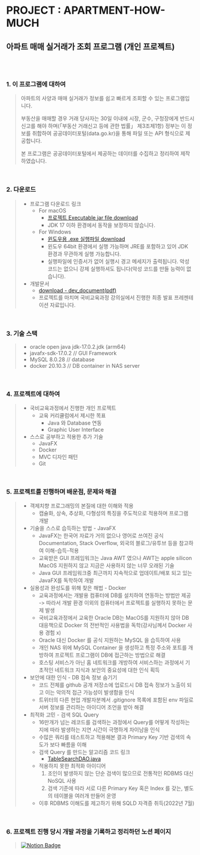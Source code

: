 # PROJECT : APARTMENT-HOW-MUCH

## 아파트 매매 실거래가 조회 프로그램 (개인 프로젝트)
<br><br>

### 1. 이 프로그램에 대하여
> 아파트의 사양과 매매 실거래가 정보를 쉽고 빠르게 조회할 수 있는 프로그램입니다.
> 
> 부동산을 매매할 경우 거래 당사자는 30일 이내에 시장, 군수, 구청장에게 반드시 신고를 해야 하며(「부동산 거래신고 등에 관한 법률」 제3조제1항) 정부는 이 정보를 취합하여 공공데이터포털(data.go.kr)을 통해 파일 또는 API 형식으로 제공합니다.
> 
> 본 프로그램은 공공데이터포털에서 제공하는 데이터를 수집하고 정리하여 제작하였습니다.
  
<br>

### 2. 다운로드 
> * 프로그램 다운로드 링크
>   * For macOS
>     * [프로젝트 Executable jar file download](https://drive.google.com/file/d/1K1PfX7-yN-BBPBzlVH1mjxQsK3dtnXr0/view?usp=share_link)
>     * JDK 17 이하 환경에서 동작을 보장하지 않습니다.
>   * For Windows
>     * [윈도우용 .exe 실행파일 download](https://drive.google.com/file/d/1ufpRbkMK4sxXT5i-YzP2TDq0ImPdut-r/view?usp=share_link)
>     * 윈도우 64bit 환경에서 실행 가능하며 JRE를 포함하고 있어 JDK 환경과 무관하게 실행 가능합니다.
>     * 실행파일에 인증서가 없어 실행시 경고 메세지가 출력됩니다. 악성 코드는 없으니 강제 실행하셔도 됩니다(악성 코드를 만들 능력이 없습니다). 
> * 개발문서
>   * [download - dev_document(pdf)](https://drive.google.com/file/d/1uSMxHxRhqIvmre2-DTt-DxtbuGUoBxku/view?usp=sharing)
>   * 프로젝트를 마치며 국비교육과정 강의실에서 진행한 최종 발표 프레젠테이션 자료입니다.
> 
<br>



### 3. 기술 스택
> * oracle open java jdk-17.0.2.jdk (arm64)
> * javafx-sdk-17.0.2 // GUI Framework
> * MySQL 8.0.28 // database
> * docker 20.10.3 // DB container in NAS server


<br>

### 4. 프로젝트에 대하여
> * 국비교육과정에서 진행한 개인 프로젝트
>   * 교육 커리큘럼에서 제시한 목표
>     * Java 와 Database 연동
>     * Graphic User Interface
> * 스스로 공부하고 적용한 추가 기술
>     * JavaFX
>     * Docker
>     * MVC 디자인 패턴
>     * Git
>  

<br>

### 5. 프로젝트를 진행하며 배운점, 문제와 해결
>  * 객제치향 프로그래밍의 본질에 대한 이해와 적용
>    * 캡슐화, 상속, 추상화, 다형성의 특징을 주도적으로 적용하며 프로그램 개발
>  * 기술을 스스로 습득하는 방법 - JavaFX
>    * JavaFX는 한국어 자료가 거의 없으나 영어로 쓰여진 공식 Documentation, Stack Overflow, 외국의 블로그/유투브 등을 참고하여 이해-습득-적용
>    * 교육받은 GUI 프레임워크는 Java AWT 였으나 AWT는 apple silicon MacOS 지원하지 않고 지금은 사용하지 않는 너무 오래된 기술
>    * Java GUI 프레임워크중 최근까지 지속적으로 업데이트/배포 되고 있는 JavaFX를 독학하여 개발
>  * 실용성과 완성도를 위해 찾은 해법 - Docker
>    * 교육과정에서는 개발용 컴퓨터에 DB를 설치하여 연동하는 방법만 제공 -> 따라서 개발 환경 이외의 컴퓨터에서 프로젝트를 실행하지 못하는 문제 발생
>    * 국비교육과정에서 교육한 Oracle DB는 MacOS를 지원하지 않아 DB 대응책으로 Docker 의 전반적인 사용법을 독학(강사님께서 Docker 사용 경험 x)
>    * Oracle 대신 Docker 를 공식 지원하는 MySQL 을 습득하여 사용
>    * 개인 NAS 위에 MySQL Container 을 생성하고 특정 주소와 포트를 개방하여 프로젝트 프로그램이 DB에 접근하는 방법으로 해결  
>    * 호스팅 서비스가 아닌 홈 네트워크를 개방하여 서비스하는 과정에서 기초적인 네트워크 지식과 보안의 중요성에 대한 인식 획득
>  * 보안에 대한 인식 - DB 접속 정보 숨기기
>    * 코드 전체를 github 공개 저장소에 업로드시 DB 접속 정보가 노출이 되고 이는 악의적 접근 가능성이 발생함을 인식
>    * 트위터의 다른 현업 개발자분께서 .gitignore 목록에 포함된 env 파일로 서버 정보를 관리하는 아이디어 조언을 받아 해결
>  * 최적화 고민 - 검색 SQL Query
>    * 16만개가 넘는 레코드를 검색하는 과정에서 Query를 어떻게 작성하는지에 따라 발생하는 지연 시간이 극명하게 차이남을 인식
>    * 수많은 쿼리를 테스트하고 적용해본 결과 Primary Key 기반 검색의 속도가 보다 빠름을 이해
>    * 검색 Query 를 만드는 알고리즘 코드 링크
>      * [TableSearchDAO.java](https://github.com/dpcalfola/apartment_howmuch/blob/main/src/main/java/com/folaSmile/apartSearch/databaseModel/tableModel/TableSearchDAO.java)
>    * 적용하지 못한 최적화 아이디어
>      1. 조인이 발생하지 않는 단순 검색이 많으므로 전통적인 RDBMS 대신 NoSQL 사용
>      2. 검색 기준에 따라 서로 다른 Primary Key 혹은 Index 를 갖는, 별도의 테이블을 여러개 만들어 운영
>    * 이후 RDBMS 이해도를 제고하기 위해 SQLD 자격증 취득(2022년 7월)

<br> 

### 6. 프로젝트 진행 당시 개발 과정을 기록하고 정리하던 노션 페이지

> [![Notion Badge](https://img.shields.io/badge/APARTMENT_HOW_MUCH-808080?style=for-the-badge&logo=NOTION&logoColor=white&link=https://twitter.com/dpcalFola)](https://www.notion.so/PROJECT-APARTMENT-HOW-MUCH-c5e2a8a7cdff4c07ab3452ad95005020)

